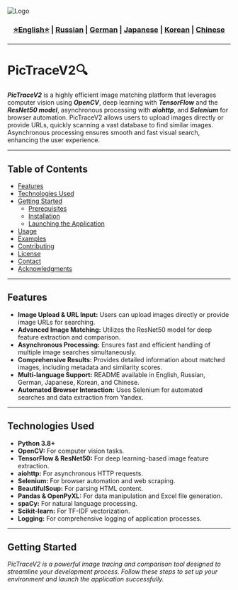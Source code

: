![Logo](https://github.com/Solrikk/PicTraceV2/blob/main/assets/images/promo/bee.jpg)

<div align="center">
  <h3>
    <a href="https://github.com/Solrikk/PicTraceV2/blob/main/README.md">⭐English⭐</a> |
    <a href="https://github.com/Solrikk/PicTraceV2/blob/main/docs/readme/README_RU.md">Russian</a> |
    <a href="https://github.com/Solrikk/PicTraceV2/blob/main/docs/readme/README_GE.md">German</a> |
    <a href="https://github.com/Solrikk/PicTraceV2/blob/main/docs/readme/README_JP.md">Japanese</a> |
    <a href="https://github.com/Solrikk/PicTraceV2/blob/main/docs/readme/README_KR.md">Korean</a> |
    <a href="https://github.com/Solrikk/PicTraceV2/blob/main/docs/readme/README_CN.md">Chinese</a>
  </h3>
</div>

---

# PicTraceV2🔍

**_PicTraceV2_** is a highly efficient image matching platform that leverages computer vision using **_OpenCV_**, deep learning with **_TensorFlow_** and the **_ResNet50 model_**, asynchronous processing with **_aiohttp_**, and **_Selenium_** for browser automation. PicTraceV2 allows users to upload images directly or provide URLs, quickly scanning a vast database to find similar images. Asynchronous processing ensures smooth and fast visual search, enhancing the user experience.

---

## Table of Contents

- [Features](#features)
- [Technologies Used](#technologies-used)
- [Getting Started](#getting-started)
  - [Prerequisites](#prerequisites)
  - [Installation](#installation)
  - [Launching the Application](#launching-the-application)
- [Usage](#usage)
- [Examples](#examples)
- [Contributing](#contributing)
- [License](#license)
- [Contact](#contact)
- [Acknowledgments](#acknowledgments)

---

## Features

- **Image Upload & URL Input:** Users can upload images directly or provide image URLs for searching.
- **Advanced Image Matching:** Utilizes the ResNet50 model for deep feature extraction and comparison.
- **Asynchronous Processing:** Ensures fast and efficient handling of multiple image searches simultaneously.
- **Comprehensive Results:** Provides detailed information about matched images, including metadata and similarity scores.
- **Multi-language Support:** README available in English, Russian, German, Japanese, Korean, and Chinese.
- **Automated Browser Interaction:** Uses Selenium for automated searches and data extraction from Yandex.

---

## Technologies Used

- **Python 3.8+**
- **OpenCV:** For computer vision tasks.
- **TensorFlow & ResNet50:** For deep learning-based image feature extraction.
- **aiohttp:** For asynchronous HTTP requests.
- **Selenium:** For browser automation and web scraping.
- **BeautifulSoup:** For parsing HTML content.
- **Pandas & OpenPyXL:** For data manipulation and Excel file generation.
- **spaCy:** For natural language processing.
- **Scikit-learn:** For TF-IDF vectorization.
- **Logging:** For comprehensive logging of application processes.

---

## Getting Started

_PicTraceV2 is a powerful image tracing and comparison tool designed to streamline your development process. Follow these steps to set up your environment and launch the application successfully._
